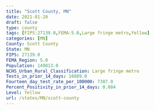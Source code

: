 ```yaml
---
title: "Scott County, MN"
date: 2021-01-20
draft: false
type: county
tags: [FIPS:27139.0,FEMA:5.0,Large fringe metro,Yellow]
categories: [MN]
County: Scott County
State: MN
FIPS: 27139.0
FEMA_Region: 5.0
Population: 149013.0
NCHS_Urban_Rural_Classification: Large fringe metro
Tests_in_prior_14_days: 10889.0
Fourteen_day_test_rate_per_100000: 7307.0
Percent_Positivity_in_prior_14_days: 0.084
Level: Yellow
url: /states/MN/scott-county
---
```



